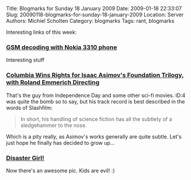 Title: Blogmarks for Sunday 18 January 2009
Date: 2009-01-18 22:33:07
Slug: 20090118-blogmarks-for-sunday-18-january-2009
Location: Server
Authors: Michiel Scholten
Category: blogmarks
Tags: rant, blogmarks

<p>Interesting links of this week:</p>
<h3><a href="https://svn.berlin.ccc.de/projects/airprobe/wiki/tracelog">GSM decoding with Nokia 3310 phone</a></h3>
<p>Interesting stuff</p>
<h3><a href="http://www.slashfilm.com/2009/01/16/columbia-wins-rights-for-isaac-asimovs-foundation-trilogy-with-roland-emmerich-directing/">Columbia Wins Rights for Isaac Asimov's Foundation Trilogy, with Roland Emmerich Directing</a></h3>
<p>That's the guy from Independence Day and some other sci-fi movies. ID:4 was quite the bomb so to say, but his track record is best described in the words of Slashfilm:</p>
<blockquote><p>In short, his handling of science fiction has all the subtlety of a sledgehammer to the nose.</p></blockquote>

<p>Which is a pity really, as Asimov's works generally are quite subtle. Let's just hope he finally has decided to grow up...</p>
<h3><a href="http://www.buzzfeed.com/scott/disaster-girl">Disaster Girl!</a></h3>
<p>Now there's an awesome pic. Kids are evil! :)</p>
